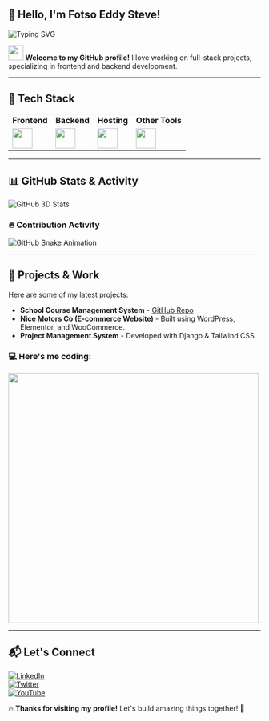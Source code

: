 ## 👋 Hello, I'm Fotso Eddy Steve!  
![Typing SVG](https://readme-typing-svg.herokuapp.com?font=Fira+Code&duration=2000&pause=1000&color=F7F7F7&center=true&vCenter=true&width=500&lines=Hello+World!+I'm+Fotso+Eddy+Steve;Frontend+%7C+Backend+Developer;Building+cool+projects!+🚀)

<img src="https://raw.githubusercontent.com/MartinHeinz/MartinHeinz/master/wave.gif" width="30px"> **Welcome to my GitHub profile!** I love working on full-stack projects, specializing in frontend and backend development.

---

## 🚀 Tech Stack

<table>
  <tr>
    <td><b>Frontend</b></td>
    <td><b>Backend</b></td>
    <td><b>Hosting</b></td>
    <td><b>Other Tools</b></td>
  </tr>
  <tr>
    <td>
      <img src="https://skillicons.dev/icons?i=html,css,js,vue,react,bootstrap,tailwind" height="40" />
    </td>
    <td>
      <img src="https://skillicons.dev/icons?i=python,django,fastapi,nodejs,mysql,postgres" height="40" />
    </td>
    <td>
      <img src="https://skillicons.dev/icons?i=heroku,vercel,render,netlify" height="40" />
    </td>
    <td>
      <img src="https://skillicons.dev/icons?i=git,github,figma,postman,docker" height="40" />
    </td>
  </tr>
</table>

---

## 📊 GitHub Stats & Activity

![GitHub 3D Stats](https://github-profile-summary-cards.vercel.app/api/cards/profile-details?username=fotsoeddy&theme=github_dark)

### 🔥 Contribution Activity
![GitHub Snake Animation](https://github.com/fotsoeddy/fotsoeddy/blob/output/github-contribution-grid-snake.svg)

---

## 🎯 Projects & Work

Here are some of my latest projects:
- **School Course Management System** - [GitHub Repo](https://github.com/fotsoeddy/course-registration)
- **Nice Motors Co (E-commerce Website)** - Built using WordPress, Elementor, and WooCommerce.
- **Project Management System** - Developed with Django & Tailwind CSS.

### 💻 Here's me coding:  
<img src="https://media.giphy.com/media/qgQUggAC3Pfv687qPC/giphy.gif" width="500" />

---

## 📬 Let's Connect

[![LinkedIn](https://skillicons.dev/icons?i=linkedin)](https://www.linkedin.com/in/fotsoeddy)  
[![Twitter](https://skillicons.dev/icons?i=twitter)](https://twitter.com/CodeWizard42)  
[![YouTube](https://skillicons.dev/icons?i=youtube)](https://www.youtube.com/@CodeWizard42)  

🔥 **Thanks for visiting my profile!** Let's build amazing things together! 🚀
